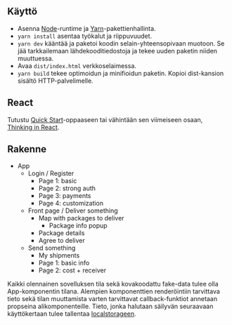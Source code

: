 ## Käyttö
* Asenna [Node](https://nodejs.org/en/)-runtime ja [Yarn](https://yarnpkg.com/lang/en/)-pakettienhallinta.
* `yarn install` asentaa työkalut ja riippuvuudet.
* `yarn dev` kääntää ja paketoi koodin selain-yhteensopivaan muotoon. Se jää tarkkailemaan lähdekooditiedostoja ja tekee uuden paketin niiden muuttuessa.
* Avaa `dist/index.html` verkkoselaimessa.
* `yarn build` tekee optimoidun ja minifioidun paketin. Kopioi dist-kansion sisältö HTTP-palvelimelle.

## React
Tutustu [Quick Start](https://reactjs.org/docs/hello-world.html)-oppaaseen tai vähintään sen viimeiseen osaan, [Thinking in React](https://reactjs.org/docs/thinking-in-react.html).

## Rakenne
* App
    * Login / Register
        * Page 1: basic
        * Page 2: strong auth
        * Page 3: payments
        * Page 4: customization
    * Front page / Deliver something
        * Map with packages to deliver
            * Package info popup
        * Package details
        * Agree to deliver
    * Send something
        * My shipments
        * Page 1: basic info
        * Page 2: cost + receiver

Kaikki olennainen sovelluksen tila sekä kovakoodattu fake-data tulee olla App-komponentin tilana. Alempien komponenttien renderöintiin tarvittava tieto sekä tilan muuttamista varten tarvittavat callback-funktiot annetaan propseina alikomponenteille. Tieto, jonka halutaan säilyvän seuraavaan käyttökertaan tulee tallentaa [localstorageen](https://developer.mozilla.org/en-US/docs/Web/API/Window/localStorage).
